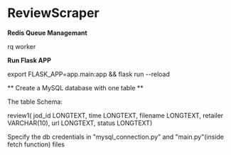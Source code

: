 # ReviewScraper

**Redis Queue Managemant**

rq worker



**Run Flask APP**

export FLASK_APP=app.main:app && flask run --reload


**
Create a MySQL database with one table **

The table Schema:

review1(
jod_id LONGTEXT,
time LONGTEXT,
filename LONGTEXT,
retailer VARCHAR(10),
url LONGTEXT,
status LONGTEXT)

Specify the db credentials in "mysql_connection.py" and "main.py"(inside fetch function) files
